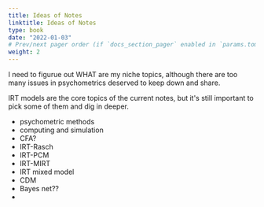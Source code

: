 ```yaml
---
title: Ideas of Notes
linktitle: Ideas of Notes
type: book
date: "2022-01-03"
# Prev/next pager order (if `docs_section_pager` enabled in `params.toml`)
weight: 2
---
```




I need to figurue out WHAT are my niche topics, although there are too many issues in psychometrics deserved to keep down and share.

IRT models are the core topics of the current notes, but it's still important to pick some of them and dig in deeper.

- psychometric methods
- computing and simulation
- CFA?
- IRT-Rasch
- IRT-PCM
- IRT-MIRT
- IRT mixed model
- CDM
- Bayes net??
- 